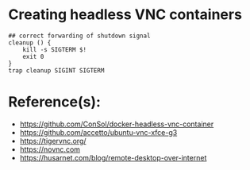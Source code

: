 # Creating headless VNC containers

```
## correct forwarding of shutdown signal
cleanup () {
    kill -s SIGTERM $!
    exit 0
}
trap cleanup SIGINT SIGTERM
```

# Reference(s):
- https://github.com/ConSol/docker-headless-vnc-container
- https://github.com/accetto/ubuntu-vnc-xfce-g3
- https://tigervnc.org/
- https://novnc.com
- https://husarnet.com/blog/remote-desktop-over-internet
